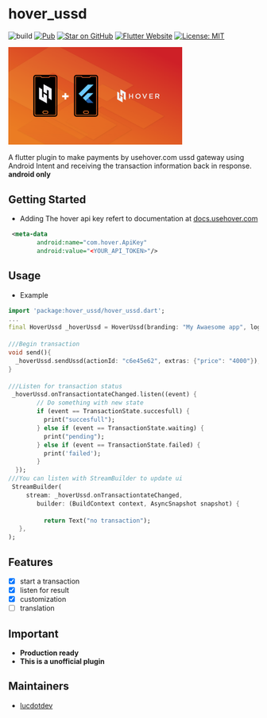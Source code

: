 # hover_ussd

![build](https://github.com/lucdotdev/hover_ussd/workflows/build/badge.svg)
[![Pub](https://img.shields.io/pub/v/hover_ussd)](https://pub.dartlang.org/packages/hover_ussd)
[![Star on GitHub](https://img.shields.io/github/stars/lucdotdev/hover_ussd)](https://github.com/lucdotdev/hover_ussd)
[![Flutter Website](https://img.shields.io/badge/flutter-website-deepskyblue.svg)](https://flutter.dev/docs/development/data-and-backend/state-mgmt/options#bloc--rx)
[![License: MIT](https://img.shields.io/badge/license-MIT-purple.svg)](https://opensource.org/licenses/MIT)

<img src="doc/hover.png" width="350 px"/>

A flutter plugin to make payments by usehover.com ussd gateway using Android Intent and receiving the transaction information back in response. 
**android only**

## Getting Started

* Adding The hover api key refert to documentation at [docs.usehover.com](https://docs.usehover.com/)

```xml
 <meta-data
        android:name="com.hover.ApiKey"  
        android:value="<YOUR_API_TOKEN>"/>
```
## Usage
* Example
```dart 
import 'package:hover_ussd/hover_ussd.dart';
...
final HoverUssd _hoverUssd = HoverUssd(branding: "My Awaesome app", logo:"myLogo_added");

///Begin transaction
void send(){
  _hoverUssd.sendUssd(actionId: "c6e45e62", extras: {"price": "4000"});;
}

///Listen for transaction status
 _hoverUssd.onTransactiontateChanged.listen((event) {
        // Do something with new state
        if (event == TransactionState.succesfull) {
          print("succesfull");
        } else if (event == TransactionState.waiting) {
          print("pending");
        } else if (event == TransactionState.failed) {
          print('failed');
        }
  });
///You can listen with StreamBuilder to update ui
 StreamBuilder(
     stream: _hoverUssd.onTransactiontateChanged,
        builder: (BuildContext context, AsyncSnapshot snapshot) {
                  
          return Text("no transaction");
   },
);

```
## Features
  - [x] start a transaction
  - [x] listen for result  
  - [x] customization
  - [ ] translation
  
## Important
 

 * **Production ready**
 * **This is a unofficial plugin**
      
## Maintainers
- [lucdotdev](mailto:lucdotdev@gmail.com)
 

